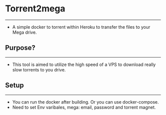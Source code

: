 # Torrent2mega
--------------
* A simple docker to torrent within Heroku to transfer the files to your Mega drive.

## Purpose?
-----------
* This tool is aimed to utilize the high speed of a VPS to download really slow torrents to you drive.

## Setup
---------
* You can run the docker after building. Or you can use docker-compose.
* Need to set Env varibales, mega: email, password and torrent magnet.


